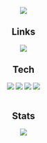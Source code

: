 <div align="center">
  <img src="https://capsule-render.vercel.app/api?type=waving&color=timeAuto&height=300&section=header&text=Park%20Minjeong&fontSize=60">
  
  <h2> Links </h2>
  <a href="https://www.instagram.com/minwjd1028/">
    <img src="https://img.shields.io/badge/Instagram-%23E4405F.svg?style=for-the-badge&logo=Instagram&logoColor=white">
  </a>
  
  <h2> Tech </h2>
  <img src="https://img.shields.io/badge/python-3670A0?style=for-the-badge&logo=python&logoColor=ffdd54">
  <img src="https://img.shields.io/badge/r-%23276DC3.svg?style=for-the-badge&logo=r&logoColor=white">
  <img src="https://img.shields.io/badge/mysql-%2300f.svg?style=for-the-badge&logo=mysql&logoColor=white">
  <img src="https://img.shields.io/badge/Neo4j-008CC1?style=for-the-badge&logo=neo4j&logoColor=white">
  <br>
  <br>
  
  <h2> Stats </h2>
  <img src="https://github-readme-stats.vercel.app/api?username=Park-Min-Jeong&theme=default&show_icons=true">
</div>
